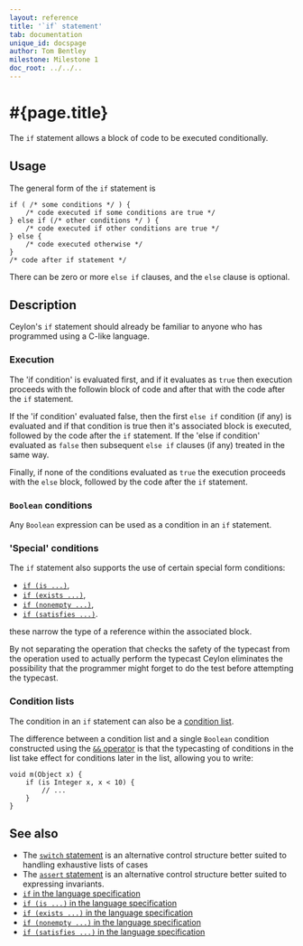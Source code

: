 ```yaml
---
layout: reference
title: '`if` statement'
tab: documentation
unique_id: docspage
author: Tom Bentley
milestone: Milestone 1
doc_root: ../../..
---
```


# #{page.title}

The `if` statement allows a block of code to be executed conditionally.

## Usage 

The general form of the `if` statement is

<!-- check:none -->
    if ( /* some conditions */ ) {
        /* code executed if some conditions are true */
    } else if (/* other conditions */ ) {
        /* code executed if other conditions are true */
    } else {
        /* code executed otherwise */
    }
    /* code after if statement */

There can be zero or more `else if` clauses, and the `else` clause is optional.

## Description

Ceylon's `if` statement should already be familiar to anyone who has programmed 
using a C-like language.

### Execution

The 'if condition' is evaluated first, and if it evaluates as `true` then 
execution proceeds with the followin block of code and after that 
with the code after the `if` statement. 

If the 'if condition' evaluated false, then the first `else if` condition 
(if any) is evaluated and if that condition is true then it's associated 
block is executed, followed by the 
code after the `if` statement. If the 'else if condition' evaluated as 
`false` then subsequent `else if` clauses (if any) treated in the same way.

Finally, if none of the conditions evaluated as `true` the execution proceeds 
with the `else` block, followed by the code after the `if` statement.

### `Boolean` conditions

Any `Boolean` expression can be used as a condition in an `if` statement.

### 'Special' conditions

The `if` statement also supports the use of certain special form conditions:

* [`if (is ...)`](../conditions/#if_is_), 
* [`if (exists ...)`](../conditions/#if_exists_), 
* [`if (nonempty ...)`](../conditions/#if_nonempty_), 
* [`if (satisfies ...)`](../conditions/#if_satisfies_).

these narrow the type of a reference within the associated block.

By not separating the operation that checks the safety of the typecast from 
the operation used to actually perform the typecast Ceylon eliminates the 
possibility that the programmer might forget to do the test before attempting 
the typecast.

### Condition lists

<!-- m4 -->
The condition in an `if` statement can also be a
[condition list](../conditions#condition_lists).

The difference between a 
condition list and a single `Boolean` condition constructed using the 
[`&&` operator](../../operator/and/)
is that the typecasting of conditions in the list take effect for conditions 
later in the list, allowing you to write:

    void m(Object x) {
        if (is Integer x, x < 10) {
            // ...
        }
    }


## See also

* The [`switch` statement](../switch) is an alternative control structure
  better suited to handling exhaustive lists of cases
* The [`assert` statement](../assert) is an alternative control structure
  better suited to expressing invariants.
* [`if` in the language specification](#{page.doc_root}/#{site.urls.spec_relative}#ifelse)
* [`if (is ...)` in the language specification](#{page.doc_root}/#{site.urls.spec_relative}#assignabilityexistencenonemptinessconditions)
* [`if (exists ...)` in the language specification](#{page.doc_root}/#{site.urls.spec_relative}#assignabilityexistencenonemptinessconditions)
* [`if (nonempty ...)` in the language specification](#{page.doc_root}/#{site.urls.spec_relative}#assignabilityexistencenonemptinessconditions)
* [`if (satisfies ...)` in the language specification](#{page.doc_root}/#{site.urls.spec_relative}#subtypeconditions)

